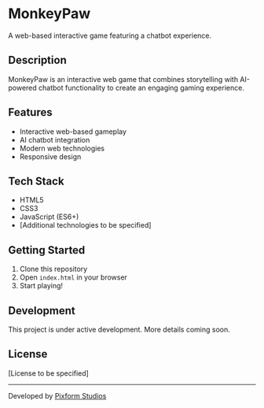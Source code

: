# MonkeyPaw

A web-based interactive game featuring a chatbot experience.

## Description

MonkeyPaw is an interactive web game that combines storytelling with AI-powered chatbot functionality to create an engaging gaming experience.

## Features

- Interactive web-based gameplay
- AI chatbot integration
- Modern web technologies
- Responsive design

## Tech Stack

- HTML5
- CSS3
- JavaScript (ES6+)
- [Additional technologies to be specified]

## Getting Started

1. Clone this repository
2. Open `index.html` in your browser
3. Start playing!

## Development

This project is under active development. More details coming soon.

## License

[License to be specified]

---

Developed by [Pixform Studios](https://github.com/Pixform-Studios)
